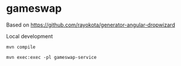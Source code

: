 # gameswap

Based on https://github.com/rayokota/generator-angular-dropwizard

Local development

`mvn compile`

`mvn exec:exec -pl gameswap-service`
